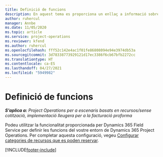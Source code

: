 ```yaml
---
title: Definició de funcions
description: En aquest tema es proporciona un enllaç a informació sobre la manera de configurar categories de recursos que es poden reservar.
author: ruhercul
manager: Annbe
ms.date: 11/05/2020
ms.topic: article
ms.service: project-operations
ms.reviewer: kfend
ms.author: ruhercul
ms.openlocfilehash: fff52c142e4ac1f01fe86808094e94e3974db53a
ms.sourcegitcommit: 3d78338773929121d17ec3386f6cb67bfb2272cc
ms.translationtype: HT
ms.contentlocale: ca-ES
ms.lasthandoff: 04/27/2021
ms.locfileid: "5949982"
---
```

# <a name="define-roles"></a>Definició de funcions

_**S'aplica a:** Project Operations per a escenaris basats en recursos/sense cotització, implementació lleugera per a la facturació proforma_

Podeu utilitzar la funcionalitat proporcionada per Dynamics 365 Field Service per definir les funcions del vostre entorn de Dynamics 365 Project Operations. Per completar aquesta configuració, vegeu [Configurar categories de recursos que es poden reservar](/dynamics365/field-service/set-up-bookable-resource-categories).


[!INCLUDE[footer-include](../includes/footer-banner.md)]